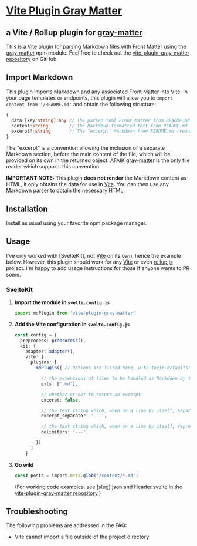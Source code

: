 # [Vite Plugin Gray Matter]
## a Vite / Rollup plugin for [gray-matter]

This is a [Vite] plugin for parsing Markdown files with Front Matter using the [gray-matter] npm module.
Feel free to check out the [vite-plugin-gray-matter repository] on GitHub.

## Import Markdown

This plugin imports Markdown and any associated Front Matter into Vite.
In your page templates or endpoints, this plugin will allow you to
`import content from '/README.md'` and obtain the following structure:

``` ts
{
  data:[key:string]:any // The parsed Yaml Front Matter from README.md
  content:string        // The Markdown-formatted text from README.md
  excerpt?:string       // The "excerpt" Markdown from README.md (requires configuration)
}
```

The "excerpt" is a convention allowing the inclusion of a separate Markdown
section, before the main content of the file, which will be provided on its own
in the returned object. AFAIK [gray-matter] is the only file reader which supports
this convention.

**IMPORTANT NOTE:** This plugin **does not render** the Markdown content as HTML,
it only obtains the data for use in [Vite].
You can then use any Markdown parser to obtain the necessary HTML.

## Installation

Install as usual using your favorite npm package manager.

## Usage

I've only worked with [SvelteKit], not [Vite] on its own, hence the example below.
However, this plugin should work for any [Vite] or even [rollup.js] project.
I'm happy to add usage instructions for those if anyone wants to PR some.

### SvelteKit

1. **Import the module in `svelte.config.js`**

    ``` js
    import mdPlugin from 'vite-plugin-gray-matter'
    ```

2. **Add the Vite configuration in `svelte.config.js`**

    ``` ts
    const config = {
      preprocess: preprocess(),
      kit: {
        adapter: adapter(),
        vite: {
          plugins: [
            mdPlugin({ // Options are listed here, with their defaults:

              // the extensions of files to be handled as Markdown by this plugin
              exts: ['.md'],

              // whether or not to return an excerpt
              excerpt: false,

              // the text string which, when on a line by itself, separates the excerpt from the main content
              excerpt_separator: '---',

              // the text string which, when on a line by itself, represents the beginning and end of the front matter
              delimiters: '---',

            })
          ]
        }
    ```

3. **Go wild**

    ``` ts
    const posts = import.meta.glob('/content/*.md')
    ```

    (For working code examples, see
    \[slug\].json
    and
    Header.svelte
    in the [vite-plugin-gray-matter repository].)

## Troubleshooting

The following problems are addressed in the FAQ:

* Vite cannot import a file outside of the project directory


[Vite Plugin Gray Matter]: //vite-plugin-gray-matter.dnotes.net
[vite-plugin-gray-matter repository]: //github.com/dnotes/vite-plugin-gray-matter
[gray-matter]: //npmjs.com/package/gray-matter
[Vite]: //vitejs.dev
[rollup.js]: //rollupjs.org